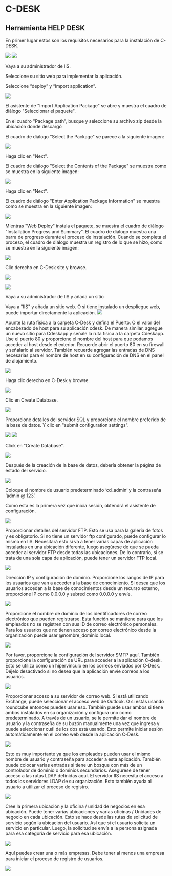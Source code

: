 # C-DESK
## Herramienta HELP DESK

En primer lugar estos son los requisitos necesarios para la instalación de C-DESK.

![](imagenes/6.PNG)
![](imagenes/7.PNG)

Vaya a su administrador de IIS.

Seleccione su sitio web para implementar la aplicación.

Seleccione “deploy” y “Import application”.

![](imagenes/8.PNG)

El asistente de "Import Application Package" se abre y muestra el cuadro de diálogo "Seleccionar el paquete".

En el cuadro "Package path", busque y seleccione su archivo zip desde la ubicación donde descargó

El cuadro de diálogo "Select the Package" se parece a la siguiente imagen:

![](imagenes/9.PNG)

Haga clic en "Next".

El cuadro de diálogo "Select the Contents of the Package" se muestra como se muestra en la siguiente imagen:

![](imagenes/10.PNG)

Haga clic en "Next".

El cuadro de diálogo "Enter Application Package Information" se muestra como se muestra en la siguiente imagen:

![](imagenes/11.PNG)

Mientras "Web Deploy" instala el paquete, se muestra el cuadro de diálogo "Installation Progress and Summary". El cuadro de diálogo muestra una barra de progreso durante el proceso de instalación. Cuando se completa el proceso, el cuadro de diálogo muestra un registro de lo que se hizo, como se muestra en la siguiente imagen:

![](imagenes/12.PNG)

Clic derecho en C-Desk site y browse.

![](imagenes/13.PNG)

![](imagenes/14.PNG)

Vaya a su administrador de IIS y añada un sitio

Vaya a "IIS" y añada un sitio web. O si tiene instalado un despliegue web, puede importar directamente la aplicación.
![](imagenes/15.PNG)

Apunte la ruta física a la carpeta C-Desk y defina el Puerto. O el valor del encabezado de host para su aplicación cdesk.
De manera similar, agregue un nuevo sitio para Cdeskapp y señale la ruta física a la carpeta Cdeskapp. Use el puerto 80 y proporcione el nombre del host para que podamos acceder al host desde el exterior. Recuerde abrir el puerto 80 en su firewall y señalarlo al servidor. También recuerde agregar las entradas de DNS necesarias para el nombre de host en su configuración de DNS en el panel de alojamiento.

![](imagenes/16.PNG)

Haga clic derecho en C-Desk y browse.

![](imagenes/22.PNG)

Clic en Create Database.

![](imagenes/23.PNG)

Proporcione detalles del servidor SQL y proporcione el nombre preferido de la base de datos. Y clic en "submit configuration settings".

![](imagenes/24.PNG)
![](imagenes/25.PNG)

Click en "Create Database".

![](imagenes/26.PNG)

Después de la creación de la base de datos, debería obtener la página de estado del servicio.

![](imagenes/27.PNG)

Coloque el nombre de usuario predeterminado ‘cd_admin’ y la contraseña ‘admin @ 123’.

Como esta es la primera vez que inicia sesión, obtendrá el asistente de configuración.

![](imagenes/28.PNG)

Proporcionar detalles del servidor FTP. Esto se usa para la galería de fotos y es obligatorio. Si no tiene un servidor ftp configurado, puede configurar lo mismo en IIS. Necesitará esto si va a tener varias capas de aplicación instaladas en una ubicación diferente, luego asegúrese de que se pueda acceder al servidor FTP desde todas las ubicaciones. De lo contrario, si se trata de una sola capa de aplicación, puede tener un servidor FTP local.

![](imagenes/29.PNG)

Dirección IP y configuración de dominio. Proporcione los rangos de IP para los usuarios que van a acceder a la base de conocimiento.
Si desea que los usuarios accedan a la base de conocimientos desde un recurso externo, proporcione IP como 0.0.0.0 y subred como 0.0.0.0 y envíe.

![](imagenes/31.PNG)

Proporcione el nombre de dominio de los identificadores de correo electrónico que pueden registrarse. Esta función se mantiene para que los empleados no se registren con sus ID de correo electrónico personales. Para los usuarios que no tienen acceso por correo electrónico desde la organización puede usar @nombre_dominio.local.

![](imagenes/32.PNG)

Por favor, proporcione la configuración del servidor SMTP aquí. También proporcione la configuración de URL para acceder a la aplicación C-desk. Esto se utiliza como un hipervínculo en los correos enviados por C-Desk. Déjelo desactivado si no desea que la aplicación envíe correos a los usuarios.

![](imagenes/33.PNG)

Proporcionar acceso a su servidor de correo web. Si está utilizando Exchange, puede seleccionar el acceso web de Outlook. O si estás usando roundcube entonces puedes usar eso. También puede usar ambos si tiene ambos instalados en su organización y configura uno como predeterminado. A través de un usuario, se le permite dar el nombre de usuario y la contraseña de su buzón manualmente una vez que ingresa y puede seleccionar cuál de los dos está usando. Esto permite iniciar sesión automáticamente en el correo web desde la aplicación C-Desk.

![](imagenes/34.PNG)

Esto es muy importante ya que los empleados pueden usar el mismo nombre de usuario y contraseña para acceder a esta aplicación. También puede colocar varias entradas si tiene un bosque con más de un controlador de dominio o dominios secundarios. Asegúrese de tener acceso a las rutas LDAP definidas aquí. El servidor IIS necesita el acceso a todos los servidores LDAP de su organización. Esto también ayuda al usuario a utilizar el proceso de registro.

![](imagenes/35.PNG)

Cree la primera ubicación y la oficina / unidad de negocios en esa ubicación. Puede tener varias ubicaciones y varias oficinas / Unidades de negocio en cada ubicación. Esto se hace desde las rutas de solicitud de servicio según la ubicación del usuario. Así que si el usuario solicita un servicio en particular. Luego, la solicitud se envía a la persona asignada para esa categoría de servicio para esa ubicación.

![](imagenes/36.PNG)

Aquí puedes crear una o más empresas. Debe tener al menos una empresa para iniciar el proceso de registro de usuarios.

![](imagenes/37.PNG)


